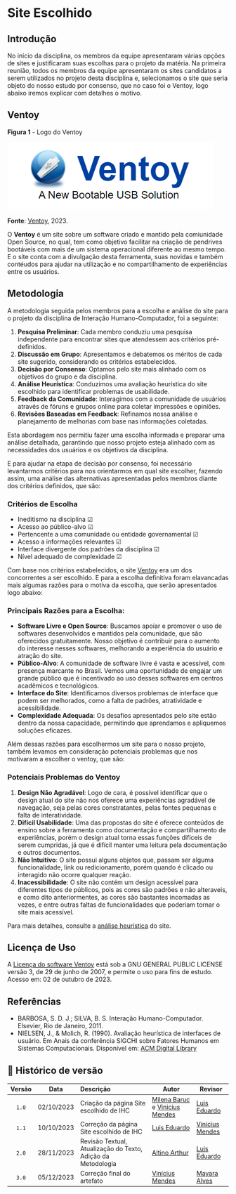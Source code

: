 # Site Escolhido

## Introdução

No início da disciplina, os membros da equipe apresentaram várias opções de sites e justificaram suas escolhas para o projeto da matéria. Na primeira reunião, todos os membros da equipe apresentaram os sites candidatos a serem utilizados no projeto desta disciplina e, selecionamos o site que seria objeto do nosso estudo por consenso, que no caso foi o Ventoy, logo abaixo iremos explicar com detalhes o motivo. 

## Ventoy

**Figura 1** - Logo do Ventoy

![Alt text](../assets/Ventoy-logo.PNG)

**Fonte**: [Ventoy](https://www.ventoy.net/), 2023.

O **Ventoy** é um site sobre um software criado e mantido pela comiunidade Open Source, no qual, tem como objetivo facilitar na criação de pendrives bootáveis com mais de um sistema operacional diferente ao mesmo tempo. E o site conta com a divulgação desta ferramenta, suas novidas e também contéudos para ajudar na utilização e no compartilhamento de experiências entre os usuários.

## Metodologia

A metodologia seguida pelos membros para a escolha e análise do site para o projeto da disciplina de Interação Humano-Computador, foi a seguinte:

1. **Pesquisa Preliminar**: Cada membro conduziu uma pesquisa independente para encontrar sites que atendessem aos critérios pré-definidos.
2. **Discussão em Grupo**: Apresentamos e debatemos os méritos de cada site sugerido, considerando os critérios estabelecidos.
3. **Decisão por Consenso**: Optamos pelo site mais alinhado com os objetivos do grupo e da disciplina.
4. **Análise Heurística**: Conduzimos uma avaliação heurística do site escolhido para identificar problemas de usabilidade.
5. **Feedback da Comunidade**: Interagimos com a comunidade de usuários através de fóruns e grupos online para coletar impressões e opiniões.
6. **Revisões Baseadas em Feedback**: Refinamos nossa análise e planejamento de melhorias com base nas informações coletadas.

Esta abordagem nos permitiu fazer uma escolha informada e preparar uma análise detalhada, garantindo que nosso projeto esteja alinhado com as necessidades dos usuários e os objetivos da disciplina.

E para ajudar na etapa de decisão por consenso, foi necessário levantarmos critérios para nos orientarmos em qual site escolher, fazendo assim, uma análise das alternativas apresentadas pelos membros diante dos critérios definidos, que são:

### Critérios de Escolha 

- Ineditismo na disciplina ☑
- Acesso ao público-alvo ☑
- Pertencente a uma comunidade ou entidade governamental ☑
- Acesso a informações relevantes ☑
- Interface divergente dos padrões da disciplina ☑
- Nível adequado de complexidade ☑

Com base nos critérios estabelecidos, o site [Ventoy](https://www.ventoy.net/en/index.html) era um dos concorrentes a ser escolhido. E para a escolha definitiva foram elavancadas mais algumas razões para o motiva da escolha, que serão apresentados logo abaixo:

### Principais Razões para a Escolha:

- **Software Livre e Open Source**: Buscamos apoiar e promover o uso de softwares desenvolvidos e mantidos pela comunidade, que são oferecidos gratuitamente. Nosso objetivo é contribuir para o aumento do interesse nesses softwares, melhorando a experiência do usuário e atração do site.
- **Público-Alvo**: A comunidade de software livre é vasta e acessível, com presença marcante no Brasil. Vemos uma oportunidade de engajar um grande público que é incentivado ao uso desses softwares em centros acadêmicos e tecnológicos.
- **Interface do Site**: Identificamos diversos problemas de interface que podem ser melhorados, como a falta de padrões, atratividade e acessibilidade.
- **Complexidade Adequada**: Os desafios apresentados pelo site estão dentro da nossa capacidade, permitindo que aprendamos e apliquemos soluções eficazes.

Além dessas razões para escolhermos um site para o nosso projeto, também levamos em consideração potenciais problemas que nos motivaram a escolher o ventoy, que são:

### Potenciais Problemas do Ventoy

1. **Design Não Agradável**: Logo de cara, é possível identificar que o design atual do site não nos oferece uma experiências agradável de navegação, seja pelas cores constratantes, pelas fontes pequenas e falta de interatividade.
2. **Difícil Usabilidade**: Uma das propostas do site é oferece conteúdos de ensino sobre a ferramenta como documentação e compartilhamento de experiências, porém o design atual torna essas funções difíceis de serem cumpridas, já que é difícil manter uma leitura pela documentação e outros documentos.
3. **Não Intuitivo**: O site possui alguns objetos que, passam ser alguma funcionalidade, link ou redicionamento, porém quando é clicado ou interagido  não ocorre qualquer reação.
4. **Inacessibilidade**: O site não contém um design acessível para diferentes tipos de públicos, pois as cores são padrões e não alteraveis, e como dito anteriormentes, as cores são bastantes incomadas as vezes, e entre outras faltas de funcionalidades que poderiam tornar o site mais acessível.

Para mais detalhes, consulte a [análise heurística](avaliacoes/AvaliacaoVentoy.pdf) do site.

## Licença de Uso

A [Licença do software Ventoy](../assets/Licenca_uso) está sob a GNU GENERAL PUBLIC LICENSE versão 3, de 29 de junho de 2007, e permite o uso para fins de estudo. Acesso em: 02 de outubro de 2023.

## Referências

- BARBOSA, S. D. J.; SILVA, B. S. Interação Humano-Computador. Elsevier, Rio de Janeiro, 2011.
- NIELSEN, J., & Molich, R. (1990). Avaliação heurística de interfaces de usuário. Em Anais da conferência SIGCHI sobre Fatores Humanos em Sistemas Computacionais. Disponível em: [ACM Digital Library](https://dl.acm.org/doi/10.1145/97243.97281)

## 📑 Histórico de versão

| Versão| Data      | Descrição | Autor | Revisor       |
| :-:   | :-:       | :--       | --    | --            |
| `1.0`   |02/10/2023 |Criação da página Site escolhido de IHC| [Milena Baruc](https://github.com/MilenaBaruc) e [Vinicius Mendes](https://github.com/yabamiah)  | [Luis Eduardo](https://github.com/LuisMiranda10) |
| `1.1`   |10/10/2023 |Correção da página Site escolhido de IHC|[Luis Eduardo](https://github.com/LuisMiranda10) | [Vinicius Mendes](https://github.com/yabamiah) |
| `2.0`   |28/11/2023 |Revisão Textual, Atualização do Texto, Adição da Metodologia|[Altino Arthur](https://github.com/arthurrochamoreira) |  [Luis Eduardo](https://github.com/LuisMiranda10) |
| `3.0` | 05/12/2023 | Correção final do artefato | [Vinícius Mendes](https://github.com/yabamiah) | [Mayara Alves](https://github.com/Mayara-tech) |

